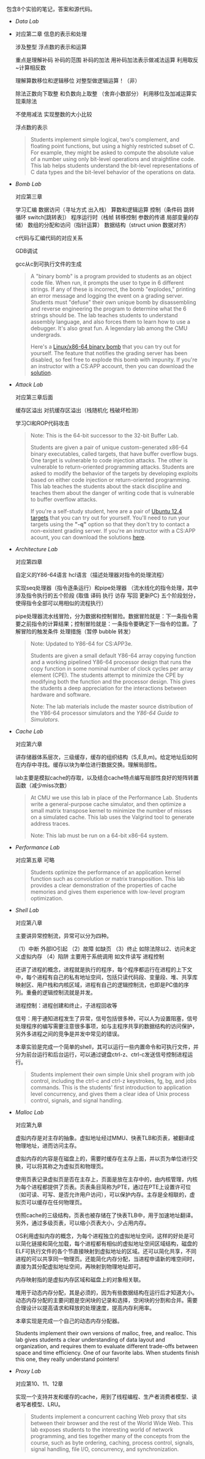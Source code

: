 包含8个实验的笔记，答案和源代码。

- *Data Lab*

- 对应第二章 信息的表示和处理

  涉及整型 浮点数的表示和运算 

  重点是理解补码 补码的范围 补码的加法 用补码加法表示做减法运算   利用取反~计算相反数 

  理解算数移位和逻辑移位   对整型做逻辑运算！（非） 

  除法正数向下取整   和负数向上取整  （舍弃小数部分）  利用移位及加减运算实现乘除法

  不使用减法 实现整数的大小比较

   浮点数的表示

  > Students implement simple logical, two's complement, and floating point functions, but using a highly restricted subset of C. For example, they might be asked to compute the absolute value of a number using only bit-level operations and straightline code. This lab helps students understand the bit-level representations of C data types and the bit-level behavior of the operations on data.

- *Bomb Lab*

  对应第三章

  学习汇编  数据访问（寻址方式 出入栈） 算数和逻辑运算 控制（条件码 跳转 循环 switch[跳转表]） 程序运行时（栈帧 转移控制 参数的传递 局部变量的存储）  数组的分配和访问（指针运算） 数据结构（struct union 数据对齐）  

  c代码与汇编代码的对应关系

  GDB调试

  gcc从c到可执行文件的生成

  > A "binary bomb" is a program provided to students as an object code file. When run, it prompts the user to type in 6 different strings. If any of these is incorrect, the bomb "explodes," printing an error message and logging the event on a grading server. Students must "defuse" their own unique bomb by disassembling and reverse engineering the program to determine what the 6 strings should be. The lab teaches students to understand assembly language, and also forces them to learn how to use a debugger. It's also great fun. A legendary lab among the CMU undergrads.
  >
  > Here's a [Linux/x86-64 binary bomb](http://csapp.cs.cmu.edu/3e/bomb.tar) that you can try out for yourself. The feature that notifies the grading server has been disabled, so feel free to explode this bomb with impunity. If you're an instructor with a CS:APP account, then you can download the [solution](http://csapp.cs.cmu.edu/im/bomb-solution.txt).

- *Attack Lab*

  对应第三章后面

  缓存区溢出 对抗缓存区溢出（栈随机化 栈破坏检测）

  学习CI和ROP代码攻击

  > Note: This is the 64-bit successor to the 32-bit Buffer Lab.
  >
  > Students are given a pair of unique custom-generated x86-64 binary executables, called targets, that have buffer overflow bugs. One target is vulnerable to code injection attacks. The other is vulnerable to return-oriented programming attacks. Students are asked to modify the behavior of the targets by developing exploits based on either code injection or return-oriented programming. This lab teaches the students about the stack discipline and teaches them about the danger of writing code that is vulnerable to buffer overflow attacks.
  >
  > If you're a self-study student, here are a pair of [Ubuntu 12.4 targets](http://csapp.cs.cmu.edu/3e/target1.tar) that you can try out for yourself. You'll need to run your targets using the **"-q"** option so that they don't try to contact a non-existent grading server. If you're an instructor with a CS:APP acount, you can download the solutions [here](https://csapp.cs.cmu.edu/im/labs/target1-sol.tar).

- *Architecture Lab*

  对应第四章

  自定义的Y86-64语言  hcl语言（描述处理器对指令的处理流程）

  实现seq处理器（指令逐条运行）和pipe处理器 （流水线化的指令处理，其中涉及指令执行的五个阶段 {取值 译码 执行 访存   写回  更新PC} 五个阶段划分，使得指令全部可以用相似的流程执行）

  pipe处理器流水线冒险，分为数据和控制冒险。数据冒险就是：下一条指令需要之前指令的计算结果；控制冒险就是：一条指令要确定下一指令的位置。了解冒险的触发条件 处理措施（暂停 bubble 转发）

  > Note: Updated to Y86-64 for CS:APP3e.
  >
  > Students are given a small default Y86-64 array copying function and a working pipelined Y86-64 processor design that runs the copy function in some nominal number of clock cycles per array element (CPE). The students attempt to minimize the CPE by modifying both the function and the processor design. This gives the students a deep appreciation for the interactions between hardware and software.
  >
  > Note: The lab materials include the master source distribution of the Y86-64 processor simulators and the *Y86-64 Guide to Simulators*.

- *Cache Lab*

  对应第六章

  讲存储器体系层次，三级缓存，缓存的组织结构（S,E,B,m)。给定地址后如何在内存中寻找。缓存以块为单位进行数据交换。理解局部性。

  lab主要是模拟cache的存取，以及结合cache特点编写局部性良好的矩阵转置函数（减少miss次数）

  > At CMU we use this lab in place of the Performance Lab. Students write a general-purpose cache simulator, and then optimize a small matrix transpose kernel to minimize the number of misses on a simulated cache. This lab uses the Valgrind tool to generate address traces.
  >
  > Note: This lab must be run on a 64-bit x86-64 system.

- *Performance Lab*

  对应第五章 可略

  > Students optimize the performance of an application kernel function such as convolution or matrix transposition. This lab provides a clear demonstration of the properties of cache memories and gives them experience with low-level program optimization.

- *Shell Lab*

  对应第八章

  主要讲异常控制流，异常可以分为四种。

  （1）中断  外部IO引起 （2）故障 如缺页  （3）终止 如除法除以2、访问未定义虚拟内存  （4）陷阱 主要用于系统调用 如文件读写 进程控制

  还讲了进程的概念，进程就是执行的程序，每个程序都运行在进程的上下文中，每个进程有自己的私有地址空间，包括只读代码段、变量段、堆、共享库映射区、用户栈和内核区域，进程有自己的逻辑控制流，也即是PC值的序列。重叠的逻辑控制流就是并发。

  进程控制：进程创建和终止，子进程回收等

  信号：用于通知进程发生了异常，信号包括很多种，可以人为设置阻塞，信号处理程序的编写需要注意很多事项，如与主程序共享的数据结构的访问保护，另外多进程之间的竞争是并发中常见的错误。

  本章实验是完成一个简单的shell，其可以运行一些内置命令和可执行文件，并分为前台运行和后台运行，可以通过键盘ctrl-z、ctrl-c发送信号控制进程运行。

  > Students implement their own simple Unix shell program with job control, including the ctrl-c and ctrl-z keystrokes, fg, bg, and jobs commands. This is the students' first introduction to application level concurrency, and gives them a clear idea of Unix process control, signals, and signal handling.

- *Malloc Lab*

  对应第九章

  虚拟内存是对主存的抽象。虚拟地址经过MMU、快表TLB和页表，被翻译成物理地址，进而访问主存。

  虚拟内存的内容是在磁盘上的，需要时缓存在主存上面，并以页为单位进行交换，可以将其称之为虚拟页和物理页。

  使用页表记录虚拟页是否在主存上，页面是放在主存中的，由内核管理，内核为每个进程都提供了页表。页表条目简称为PTE，通过在PTE上设置许可位（如可读、可写、是否允许用户访问），可以保护内存。主存是全相联的，虚拟页可以缓存在任何物理页。

  仿照cache的三级结构，页表也被存储在了快表TLB中，用于加速地址翻译。另外，通过多级页表，可以缩小页表大小，少占用内存。

  OS利用虚拟内存的概念，为每个进程独立的虚拟地址空间，这样的好处是可以简化链接和简化加载，每个进程都有相似的虚拟地址空间区域结构，磁盘的ELF可执行文件的各个节直接映射到虚拟地址的区域。还可以简化共享，不同进程的可以共享同一物理页。还能简化内存分配，当进程申请新的堆空间时，直接为其分配虚拟地址空间，再映射到物理地址即可。

  内存映射指的是虚拟内存区域和磁盘上的对象相关联。

  堆用于动态内存分配，其是必须的，因为有些数据结构在运行后才知道大小。动态内存分配的主要问题是空闲块的记录和选择，空闲块的分割和合并。需要合理设计以提高请求和释放的处理速度，提高内存利用率。

  本章实现是完成一个自己的动态内存分配器。

  Students implement their own versions of malloc, free, and realloc. This lab gives students a clear understanding of data layout and organization, and requires them to evaluate different trade-offs between space and time efficiency. One of our favorite labs. When students finish this one, they really understand pointers!

- *Proxy Lab*

  对应第10、11、12章

  实现一个支持并发和缓存的cache，用到了线程编程、生产者消费者模型、读者写者模型、LRU。

  > Students implement a concurrent caching Web proxy that sits between their browser and the rest of the World Wide Web. This lab exposes students to the interesting world of network programming, and ties together many of the concepts from the course, such as byte ordering, caching, process control, signals, signal handling, file I/O, concurrency, and synchronization.